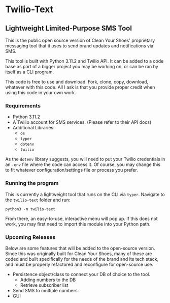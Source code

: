 # Twilio-Text
## Lightweight Limited-Purpose SMS Tool

This is the public open source version of Clean Your Shoes' proprietary messaging tool that it uses to send brand updates and notifications via SMS.

This tool is built with Python 3.11.2 and Twilio API. It can be added to a code base as part of a bigger project you may be working on, or can be ran by itself as a CLI program.

This code is free to use and download. Fork, clone, copy, download, whatever with this code. All I ask is that you provide proper credit when using this code in your own work.

### Requirements
- Python 3.11.2
- A Twilio account for SMS services. (Please refer to their API docs)
- Additional Libraries:
  - `os`
  - `typer`
  - `dotenv`
  - `twilio`

As the `dotenv` library suggests, you will need to put your Twilio credentials in an `.env` file where the code can access it. Of course, you may change this to fit whatever configuration/settings file or process you prefer.

### Running the program
This is currently a lightweight tool that runs on the CLI via `typer`. Navigate to the `twilio-text` folder and run:

`python3 -m twilio-text`

From there, an easy-to-use, interactive menu will pop up. If this does not work, you may first need to import this module into your Python path.

### Upcoming Releases
Below are some features that will be added to the open-source version. Since this was originally built for Clean Your Shoes, many of these are coded and built specifically for the needs of the brand and its tech stack, and must be properly refactored and reconfigure for open-source use.
- Persistence object/class to connect your DB of choice to the tool.
  - Adding numbers to the DB
  - Retrieve subscriber list
- Send SMS to multiple numbers.
- GUI